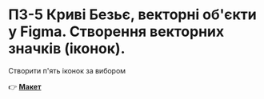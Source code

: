 # ПЗ-5 Криві Безьє, векторні об'єкти  у Figma. Створення векторних значків (іконок).

Cтворити  п'ять іконок  за вибором 

👉 **[Макет](https://www.figma.com/design/DCI1FZFR4VXOMSn5GCPjAf/Untitled?node-id=0-1&p=f&t=lTOwGx6nuAqbKPER-0)**